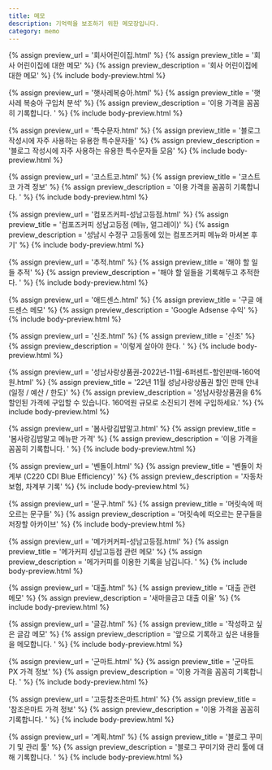 ```yaml
---
title: 메모
description: 기억력을 보조하기 위한 메모장입니다. 
category: memo
---
```



{% assign preview_url = '회사어린이집.html' %}
{% assign preview_title = '회사 어린이집에 대한 메모' %}
{% assign preview_description = '회사 어린이집에 대한 메모' %}
{% include body-preview.html %}


{% assign preview_url = '햇사레복숭아.html' %}
{% assign preview_title = '햇사레 복숭아 구입처 분석' %}
{% assign preview_description = '이용 가격을 꼼꼼히 기록합니다. ' %}
{% include body-preview.html %}


{% assign preview_url = '특수문자.html' %}
{% assign preview_title = '블로그 작성시에 자주 사용하는 유용한 특수문자들' %}
{% assign preview_description = '블로그 작성시에 자주 사용하는 유용한 특수문자들 모음' %}
{% include body-preview.html %}


{% assign preview_url = '코스트코.html' %}
{% assign preview_title = '코스트코 가격 정보' %}
{% assign preview_description = '이용 가격을 꼼꼼히 기록합니다. ' %}
{% include body-preview.html %}


{% assign preview_url = '컴포즈커피-성남고등점.html' %}
{% assign preview_title = '컴포즈커피 성남고등점 (메뉴, 얼그레이)' %}
{% assign preview_description = '성남시 수정구 고등동에 있는 컴포즈커피 메뉴와 마셔본 후기' %}
{% include body-preview.html %}


{% assign preview_url = '추적.html' %}
{% assign preview_title = '해야 할 일들 추적' %}
{% assign preview_description = '해야 할 일들을 기록해두고 추적한다. ' %}
{% include body-preview.html %}


{% assign preview_url = '애드센스.html' %}
{% assign preview_title = '구글 애드센스 메모' %}
{% assign preview_description = 'Google Adsense 수익' %}
{% include body-preview.html %}


{% assign preview_url = '신조.html' %}
{% assign preview_title = '신조' %}
{% assign preview_description = '이렇게 살아야 한다. ' %}
{% include body-preview.html %}


{% assign preview_url = '성남사랑상품권-2022년-11월-6퍼센트-할인판매-160억원.html' %}
{% assign preview_title = '22년 11월 성남사랑상품권 할인 판매 안내 (일정 / 예산 / 한도)' %}
{% assign preview_description = '성남사랑상품권을 6% 할인된 가격에 구입할 수 있습니다. 160억원 규모로 소진되기 전에 구입하세요.' %}
{% include body-preview.html %}


{% assign preview_url = '봄사랑김밥말고.html' %}
{% assign preview_title = '봄사랑김밥말고 메뉴판 가격' %}
{% assign preview_description = '이용 가격을 꼼꼼히 기록합니다. ' %}
{% include body-preview.html %}


{% assign preview_url = '벤돌이.html' %}
{% assign preview_title = '벤돌이 차계부 (C220 CDI Blue Efficiency)' %}
{% assign preview_description = '자동차 보험, 차계부 기록' %}
{% include body-preview.html %}


{% assign preview_url = '문구.html' %}
{% assign preview_title = '머릿속에 떠오르는 문구들' %}
{% assign preview_description = '머릿속에 떠오르는 문구들을 저장할 아카이브' %}
{% include body-preview.html %}


{% assign preview_url = '메가커커피-성남고등점.html' %}
{% assign preview_title = '메가커피 성남고등점 관련 메모' %}
{% assign preview_description = '메가커피를 이용한 기록을 남깁니다. ' %}
{% include body-preview.html %}


{% assign preview_url = '대출.html' %}
{% assign preview_title = '대출 관련 메모' %}
{% assign preview_description = '새마을금고 대출 이율' %}
{% include body-preview.html %}


{% assign preview_url = '글감.html' %}
{% assign preview_title = '작성하고 싶은 글감 메모' %}
{% assign preview_description = '앞으로 기록하고 싶은 내용들을 메모합니다. ' %}
{% include body-preview.html %}


{% assign preview_url = '군마트.html' %}
{% assign preview_title = '군마트 PX 가격 정보' %}
{% assign preview_description = '이용 가격을 꼼꼼히 기록합니다. ' %}
{% include body-preview.html %}


{% assign preview_url = '고등참조은마트.html' %}
{% assign preview_title = '참조은마트 가격 정보' %}
{% assign preview_description = '이용 가격을 꼼꼼히 기록합니다. ' %}
{% include body-preview.html %}


{% assign preview_url = '계획.html' %}
{% assign preview_title = '블로그 꾸미기 및 관리 툴' %}
{% assign preview_description = '블로그 꾸미기와 관리 툴에 대해 기록합니다. ' %}
{% include body-preview.html %}
